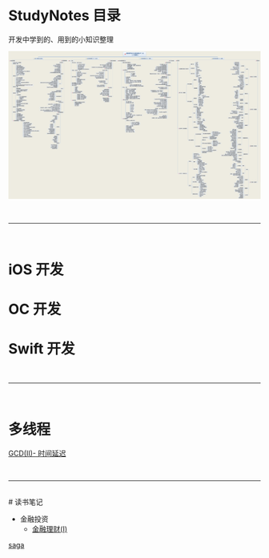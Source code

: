 # StudyNotes 目录
开发中学到的、用到的小知识整理

![iOS 系统学习教程](https://raw.githubusercontent.com/harleyGit/StudyNotes/master/iOS%20系统教程.png)


<br/>

***

<br/>

# iOS 开发

# OC 开发
        
# Swift 开发


<br/>

***

<br/>

# 多线程
[GCD(II)- 时间延迟](https://github.com/harleyGit/StudyNotes/blob/master/多线程/GCD(II)%20-%20时间延迟.md)
    
    
    
<br/>

***

<br/>
# 读书笔记

* 金融投资	
	* [金融理财(I)](https://github.com/harleyGit/StudyNotes/blob/master/读书笔记/金融理财(I).md)





[saga](https://github.com/harleyGit/StudyNotes/blob/master/读书笔记/金融理财(I).md)






